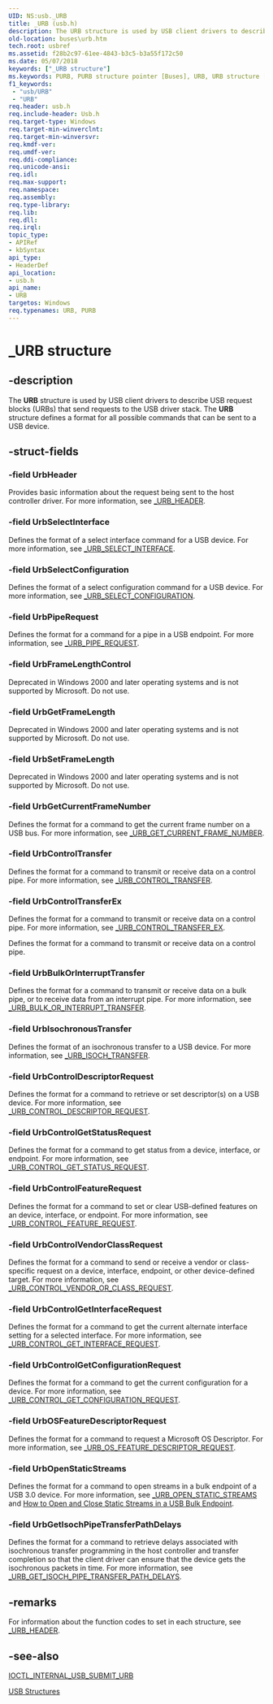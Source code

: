 ```yaml
---
UID: NS:usb._URB
title: _URB (usb.h)
description: The URB structure is used by USB client drivers to describe USB request blocks (URBs) that send requests to the USB driver stack. The URB structure defines a format for all possible commands that can be sent to a USB device.
old-location: buses\urb.htm
tech.root: usbref
ms.assetid: f28b2c97-61ee-4843-b3c5-b3a55f172c50
ms.date: 05/07/2018
keywords: ["_URB structure"]
ms.keywords: PURB, PURB structure pointer [Buses], URB, URB structure [Buses], _URB, buses.urb, usb/PURB, usb/URB, usbstrct_20441a98-258d-44d2-b414-67b336a44fac.xml
f1_keywords:
 - "usb/URB"
 - "URB"
req.header: usb.h
req.include-header: Usb.h
req.target-type: Windows
req.target-min-winverclnt: 
req.target-min-winversvr: 
req.kmdf-ver: 
req.umdf-ver: 
req.ddi-compliance: 
req.unicode-ansi: 
req.idl: 
req.max-support: 
req.namespace: 
req.assembly: 
req.type-library: 
req.lib: 
req.dll: 
req.irql: 
topic_type:
- APIRef
- kbSyntax
api_type:
- HeaderDef
api_location:
- usb.h
api_name:
- URB
targetos: Windows
req.typenames: URB, PURB
---
```


# _URB structure


## -description


The <b>URB</b> structure is used by USB client drivers to describe USB request blocks (URBs) that send requests to the USB driver stack. The <b>URB</b> structure defines a format for all possible commands that can be sent to a USB device.


## -struct-fields




### -field UrbHeader

Provides basic information about the request being sent to the host controller driver. For more information, see <a href="https://docs.microsoft.com/windows-hardware/drivers/ddi/usb/ns-usb-_urb_header">_URB_HEADER</a>.


### -field UrbSelectInterface

Defines the format of a select interface command for a USB device. For more information, see <a href="https://docs.microsoft.com/windows-hardware/drivers/ddi/usb/ns-usb-_urb_select_interface">_URB_SELECT_INTERFACE</a>.


### -field UrbSelectConfiguration

Defines the format of a select configuration command for a USB device. For more information, see <a href="https://docs.microsoft.com/windows-hardware/drivers/ddi/usb/ns-usb-_urb_select_configuration">_URB_SELECT_CONFIGURATION</a>.


### -field UrbPipeRequest

Defines the format for a command for a  pipe in a USB endpoint. For more information, see <a href="https://docs.microsoft.com/windows-hardware/drivers/ddi/usb/ns-usb-_urb_pipe_request">_URB_PIPE_REQUEST</a>.


### -field UrbFrameLengthControl

Deprecated in Windows 2000 and later operating systems and is not supported by Microsoft. Do not use. 


### -field UrbGetFrameLength

Deprecated in Windows 2000 and later operating systems and is not supported by Microsoft. Do not use. 


### -field UrbSetFrameLength

Deprecated in Windows 2000 and later operating systems and is not supported by Microsoft. Do not use. 


### -field UrbGetCurrentFrameNumber

Defines the format for a command to get the current frame number on a USB bus. For more information, see <a href="https://docs.microsoft.com/windows-hardware/drivers/ddi/usb/ns-usb-_urb_get_current_frame_number">_URB_GET_CURRENT_FRAME_NUMBER</a>.


### -field UrbControlTransfer

Defines the format for a command to transmit or receive data on a control pipe. For more information, see <a href="https://docs.microsoft.com/windows-hardware/drivers/ddi/usb/ns-usb-_urb_control_transfer">_URB_CONTROL_TRANSFER</a>.


### -field UrbControlTransferEx

Defines the format for a command to transmit or receive data on a control pipe. For more information, see <a href="https://docs.microsoft.com/windows-hardware/drivers/ddi/usb/ns-usb-_urb_control_transfer_ex">_URB_CONTROL_TRANSFER_EX</a>.

Defines the format for a command to transmit or receive data on a control pipe. 


### -field UrbBulkOrInterruptTransfer

Defines the format for a command to transmit or receive data on a bulk pipe, or to receive data from an interrupt pipe. For more information, see <a href="https://docs.microsoft.com/windows-hardware/drivers/ddi/usb/ns-usb-_urb_bulk_or_interrupt_transfer">_URB_BULK_OR_INTERRUPT_TRANSFER</a>.


### -field UrbIsochronousTransfer

Defines the format of an isochronous transfer to a USB device. For more information, see <a href="https://docs.microsoft.com/windows-hardware/drivers/ddi/usb/ns-usb-_urb_isoch_transfer">_URB_ISOCH_TRANSFER</a>.


### -field UrbControlDescriptorRequest

Defines the format for a command to retrieve or set descriptor(s) on a USB device. For more information, see <a href="https://docs.microsoft.com/windows-hardware/drivers/ddi/usb/ns-usb-_urb_control_descriptor_request">_URB_CONTROL_DESCRIPTOR_REQUEST</a>.


### -field UrbControlGetStatusRequest

Defines the format for a command to get status from a device, interface, or endpoint. For more information, see <a href="https://docs.microsoft.com/windows-hardware/drivers/ddi/usb/ns-usb-_urb_control_get_status_request">_URB_CONTROL_GET_STATUS_REQUEST</a>.


### -field UrbControlFeatureRequest

Defines the format for a command to set or clear USB-defined features on an device, interface, or endpoint. For more information, see <a href="https://docs.microsoft.com/windows-hardware/drivers/ddi/usb/ns-usb-_urb_control_feature_request">_URB_CONTROL_FEATURE_REQUEST</a>.


### -field UrbControlVendorClassRequest

Defines the format for a command to send or receive a vendor or class-specific request on a device, interface, endpoint, or other device-defined target. For more information, see <a href="https://docs.microsoft.com/windows-hardware/drivers/ddi/usb/ns-usb-_urb_control_vendor_or_class_request">_URB_CONTROL_VENDOR_OR_CLASS_REQUEST</a>.


### -field UrbControlGetInterfaceRequest

Defines the format for a command to get the current alternate interface setting for a selected interface. For more information, see <a href="https://docs.microsoft.com/windows-hardware/drivers/ddi/usb/ns-usb-_urb_control_get_interface_request">_URB_CONTROL_GET_INTERFACE_REQUEST</a>.


### -field UrbControlGetConfigurationRequest

Defines the format for a command to get the current configuration for a device. For more information, see <a href="https://docs.microsoft.com/windows-hardware/drivers/ddi/usb/ns-usb-_urb_control_get_configuration_request">_URB_CONTROL_GET_CONFIGURATION_REQUEST</a>.


### -field UrbOSFeatureDescriptorRequest

Defines the format for a command to request a Microsoft OS Descriptor. For more information, see <a href="https://docs.microsoft.com/windows-hardware/drivers/ddi/usb/ns-usb-_urb_os_feature_descriptor_request">_URB_OS_FEATURE_DESCRIPTOR_REQUEST</a>.


### -field UrbOpenStaticStreams

Defines the format for a command to open streams in a bulk endpoint of a USB 3.0 device. For more information, see <a href="https://docs.microsoft.com/windows-hardware/drivers/ddi/usb/ns-usb-_urb_open_static_streams">_URB_OPEN_STATIC_STREAMS</a> and <a href="https://docs.microsoft.com/windows-hardware/drivers/ddi/index">How to Open and Close Static Streams in a USB Bulk Endpoint</a>.


### -field UrbGetIsochPipeTransferPathDelays

Defines the format for a command to retrieve delays associated with isochronous transfer programming in the host controller and transfer completion so that the client driver can ensure that the device gets the isochronous packets in time. 
For more information, see <a href="https://docs.microsoft.com/windows-hardware/drivers/ddi/usb/ns-usb-_urb_get_isoch_pipe_transfer_path_delays">_URB_GET_ISOCH_PIPE_TRANSFER_PATH_DELAYS</a>.


## -remarks



For information about the function codes to set in each structure, see <a href="https://docs.microsoft.com/windows-hardware/drivers/ddi/usb/ns-usb-_urb_header">_URB_HEADER</a>.




## -see-also




<a href="https://docs.microsoft.com/windows-hardware/drivers/ddi/usbioctl/ni-usbioctl-ioctl_internal_usb_submit_urb">IOCTL_INTERNAL_USB_SUBMIT_URB</a>



<a href="https://docs.microsoft.com/windows-hardware/drivers/ddi/index">USB Structures</a>
 

 

